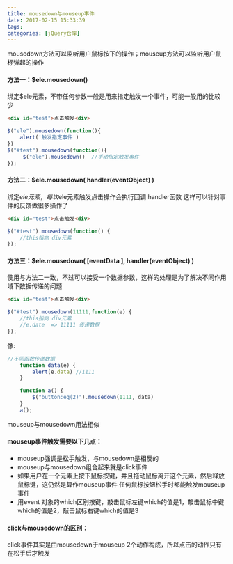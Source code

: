 ```yaml
---
title: mousedown与mouseup事件
date: 2017-02-15 15:33:39
tags:
categories: [jQuery仓库]
---
```

mousedown方法可以监听用户鼠标按下的操作；mouseup方法可以监听用户鼠标弹起的操作
<!--more-->
#### 方法一：$ele.mousedown()
绑定$ele元素，不带任何参数一般是用来指定触发一个事件，可能一般用的比较少
```html
<div id="test">点击触发<div>
```
```js
$("ele").mousedown(function(){
    alert('触发指定事件')
})
$("#test").mousedown(function(){
     $("ele").mousedown()  //手动指定触发事件 
});
```
#### 方法二：$ele.mousedown( handler(eventObject) )
绑定$ele元素，每次$ele元素触发点击操作会执行回调 handler函数
这样可以针对事件的反馈做很多操作了
```html
<div id="test">点击触发<div>
```
```js
$("#test").mousedown(function() {
    //this指向 div元素
});
```
#### 方法三：$ele.mousedown( [eventData ], handler(eventObject) )
使用与方法二一致，不过可以接受一个数据参数，这样的处理是为了解决不同作用域下数据传递的问题
```html
<div id="test">点击触发<div>
```
```js
$("#test").mousedown(11111,function(e) {
    //this指向 div元素
    //e.date  => 11111 传递数据
});
```
像:
```js
//不同函数传递数据
    function data(e) {
        alert(e.data) //1111
    }

    function a() {
        $("button:eq(2)").mousedown(1111, data)
    }
    a();
```
mouseup与mousedown用法相似
#### mouseup事件触发需要以下几点：
- mouseup强调是松手触发，与mousedown是相反的
- mouseup与mousedown组合起来就是click事件
- 如果用户在一个元素上按下鼠标按键，并且拖动鼠标离开这个元素，然后释放鼠标键，这仍然是算作mouseup事件
任何鼠标按钮松手时都能触发mouseup事件
- 用event 对象的which区别按键，敲击鼠标左键which的值是1，敲击鼠标中键which的值是2，敲击鼠标右键which的值是3
#### click与mousedown的区别：
click事件其实是由mousedown于mouseup 2个动作构成，所以点击的动作只有在松手后才触发